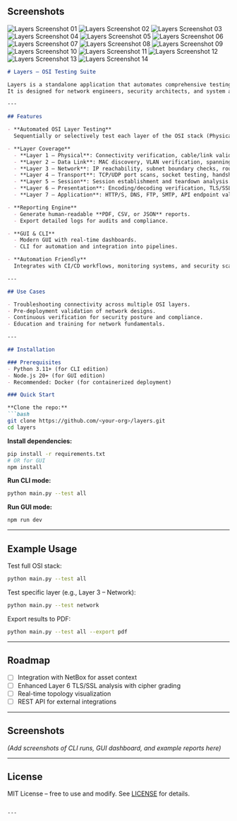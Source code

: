 ## Screenshots

![Layers Screenshot 01](https://github.com/gh0stinthemirr0r/Layers/blob/main/screenshots/Layers_screenshot01.png?raw=true)
![Layers Screenshot 02](https://github.com/gh0stinthemirr0r/Layers/blob/main/screenshots/Layers_screenshot02.png?raw=true)
![Layers Screenshot 03](https://github.com/gh0stinthemirr0r/Layers/blob/main/screenshots/Layers_screenshot03.png?raw=true)
![Layers Screenshot 04](https://github.com/gh0stinthemirr0r/Layers/blob/main/screenshots/Layers_screenshot04.png?raw=true)
![Layers Screenshot 05](https://github.com/gh0stinthemirr0r/Layers/blob/main/screenshots/Layers_screenshot05.png?raw=true)
![Layers Screenshot 06](https://github.com/gh0stinthemirr0r/Layers/blob/main/screenshots/Layers_screenshot06.png?raw=true)
![Layers Screenshot 07](https://github.com/gh0stinthemirr0r/Layers/blob/main/screenshots/Layers_screenshot07.png?raw=true)
![Layers Screenshot 08](https://github.com/gh0stinthemirr0r/Layers/blob/main/screenshots/Layers_screenshot08.png?raw=true)
![Layers Screenshot 09](https://github.com/gh0stinthemirr0r/Layers/blob/main/screenshots/Layers_screenshot09.png?raw=true)
![Layers Screenshot 10](https://github.com/gh0stinthemirr0r/Layers/blob/main/screenshots/Layers_screenshot10.png?raw=true)
![Layers Screenshot 11](https://github.com/gh0stinthemirr0r/Layers/blob/main/screenshots/Layers_screenshot11.png?raw=true)
![Layers Screenshot 12](https://github.com/gh0stinthemirr0r/Layers/blob/main/screenshots/Layers_screenshot12.png?raw=true)
![Layers Screenshot 13](https://github.com/gh0stinthemirr0r/Layers/blob/main/screenshots/Layers_screenshot13.png?raw=true)
![Layers Screenshot 14](https://github.com/gh0stinthemirr0r/Layers/blob/main/screenshots/Layers_screenshot14.png?raw=true)

````markdown
# Layers – OSI Testing Suite

Layers is a standalone application that automates comprehensive testing across all seven layers of the OSI model.  
It is designed for network engineers, security architects, and system administrators who need deep visibility into network behavior, performance bottlenecks, and security gaps.

---

## Features

- **Automated OSI Layer Testing**  
  Sequentially or selectively test each layer of the OSI stack (Physical → Application).  

- **Layer Coverage**
  - **Layer 1 – Physical**: Connectivity verification, cable/link validation, signal strength checks.  
  - **Layer 2 – Data Link**: MAC discovery, VLAN verification, spanning tree status.  
  - **Layer 3 – Network**: IP reachability, subnet boundary checks, routing table validation.  
  - **Layer 4 – Transport**: TCP/UDP port scans, socket testing, handshake validation.  
  - **Layer 5 – Session**: Session establishment and teardown analysis.  
  - **Layer 6 – Presentation**: Encoding/decoding verification, TLS/SSL handshake integrity.  
  - **Layer 7 – Application**: HTTP/S, DNS, FTP, SMTP, API endpoint validation.  

- **Reporting Engine**  
  - Generate human-readable **PDF, CSV, or JSON** reports.  
  - Export detailed logs for audits and compliance.  

- **GUI & CLI**  
  - Modern GUI with real-time dashboards.  
  - CLI for automation and integration into pipelines.  

- **Automation Friendly**  
  Integrates with CI/CD workflows, monitoring systems, and security scanners.

---

## Use Cases

- Troubleshooting connectivity across multiple OSI layers.  
- Pre-deployment validation of network designs.  
- Continuous verification for security posture and compliance.  
- Education and training for network fundamentals.  

---

## Installation

### Prerequisites
- Python 3.11+ (for CLI edition)  
- Node.js 20+ (for GUI edition)  
- Recommended: Docker (for containerized deployment)

### Quick Start

**Clone the repo:**
```bash
git clone https://github.com/<your-org>/layers.git
cd layers
````

**Install dependencies:**

```bash
pip install -r requirements.txt
# OR for GUI
npm install
```

**Run CLI mode:**

```bash
python main.py --test all
```

**Run GUI mode:**

```bash
npm run dev
```

---

## Example Usage

Test full OSI stack:

```bash
python main.py --test all
```

Test specific layer (e.g., Layer 3 – Network):

```bash
python main.py --test network
```

Export results to PDF:

```bash
python main.py --test all --export pdf
```

---

## Roadmap

* [ ] Integration with NetBox for asset context
* [ ] Enhanced Layer 6 TLS/SSL analysis with cipher grading
* [ ] Real-time topology visualization
* [ ] REST API for external integrations

---

## Screenshots

*(Add screenshots of CLI runs, GUI dashboard, and example reports here)*

---

## License

MIT License – free to use and modify. See [LICENSE](LICENSE) for details.

```

---

```
